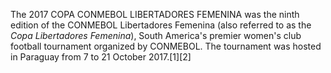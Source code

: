 The 2017 COPA CONMEBOL LIBERTADORES FEMENINA was the ninth edition of the CONMEBOL Libertadores Femenina (also referred to as the _Copa Libertadores Femenina_), South America's premier women's club football tournament organized by CONMEBOL. The tournament was hosted in Paraguay from 7 to 21 October 2017.[1][2]
